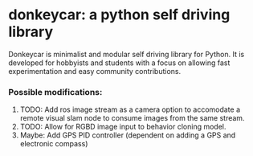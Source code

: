 # donkeycar: a python self driving library

Donkeycar is minimalist and modular self driving library for Python. It is
developed for hobbyists and students with a focus on allowing fast experimentation and easy
community contributions.

### Possible modifications:
1. TODO: Add ros image stream as a camera option to accomodate a remote visual slam node to consume images from the same stream.
2. TODO: Allow for RGBD image input to behavior cloning model.
3. Maybe: Add GPS PID controller (dependent on adding a GPS and electronic compass)

